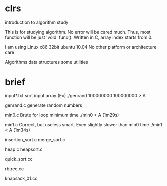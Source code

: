 clrs
====

introduction to algorithm study

This is for studying algorithm.
No error will be cared much.
Thus, most function will be just 'void' func().
Written in C, array index starts from 0.

I am using Linux x86 32bit ubuntu 10.04
No other platform or architecture care

Algorithms
data structures 
some utilities

brief
=====

input*.txt
    sort input array
    (Ex)
    ./genrand 100000000 100000000 > A

genrand.c
    generate random numbers

min0.c
    Brute for loop minimum
    time ./min0 < A (1m29s)

min1.c
    Correct, but useless smart.
    Even slightly slower than min0
    time ./min1 < A (1m34s)

insertion_sort.c
merge_sort.c

heap.c
heapsort.c

quick_sort.cc

rbtree.cc

knapsack_01.cc
